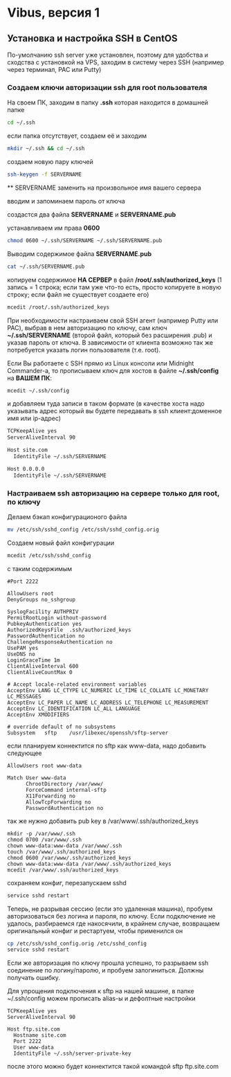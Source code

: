 # Vibus, версия 1

## Установка и настройка SSH в CentOS

По-умолчанию ssh server уже установлен, поэтому для удобства и сходства с установкой на VPS, заходим в систему через SSH (например через терминал, PAC или Putty)

### Создаем ключи авторизации ssh для root пользователя

На своем ПК, заходим в папку **.ssh** которая находится в домашней папке
```bash
cd ~/.ssh
```
если папка отсутствует, создаем её и заходим
```bash
mkdir ~/.ssh && cd ~/.ssh
```
создаем новую пару ключей
```bash
ssh-keygen -f SERVERNAME
```
** SERVERNAME заменить на произвольное имя вашего сервера

вводим и запоминаем пароль от ключа

создастся два файла **SERVERNAME** и **SERVERNAME.pub**

устанавливаем им права **0600**
```bash
chmod 0600 ~/.ssh/SERVERNAME ~/.ssh/SERVERNAME.pub
```
Выводим содержимое файла **SERVERNAME.pub**
```bash
cat ~/.ssh/SERVERNAME.pub
```
копируем содержимое **НА СЕРВЕР** в файл **/root/.ssh/authorized_keys** (1 запись = 1 строка; если там уже что-то есть, просто копируете в новую строку; если файл не существует создаете его)
```bash
mcedit /root/.ssh/authorized_keys
```

При необходимости настраиваем свой SSH агент (например Putty или PAC), выбрав в нем авторизацию по ключу, сам ключ **~/.ssh/SERVERNAME** (второй файл, который без расширения .pub) и указав пароль от ключа. В зависимости от клиента возможно так же потребуется указать логин пользователя (т.е. root).

Если Вы работаете с SSH прямо из Linux консоли или Midnight Commander-а, то прописываем ключ для хостов в файле **~/.ssh/config** на **ВАШЕМ ПК**:
```bash
mcedit ~/.ssh/config
```
и добавляем туда записи в таком формате (в качестве хоста надо указывать адрес который вы будете передавать в ssh клиент:доменное имя или ip-адрес)
```bash
TCPKeepAlive yes
ServerAliveInterval 90

Host site.com
  IdentityFile ~/.ssh/SERVERNAME

Host 0.0.0.0
  IdentityFile ~/.ssh/SERVERNAME
```

### Настраиваем ssh авторизацию на сервере только для root, по ключу

Делаем бэкап конфигурационого файла
```bash
mv /etc/ssh/sshd_config /etc/ssh/sshd_config.orig
```
Создаем новый файл конфигурации
```bash
mcedit /etc/ssh/sshd_config
```
с таким содержимым
```plain
#Port 2222

AllowUsers root
DenyGroups no_sshgroup

SyslogFacility AUTHPRIV
PermitRootLogin without-password
PubkeyAuthentication yes
AuthorizedKeysFile	.ssh/authorized_keys
PasswordAuthentication no
ChallengeResponseAuthentication no
UsePAM yes
UseDNS no
LoginGraceTime 1m
ClientAliveInterval 600
ClientAliveCountMax 0

# Accept locale-related environment variables
AcceptEnv LANG LC_CTYPE LC_NUMERIC LC_TIME LC_COLLATE LC_MONETARY LC_MESSAGES
AcceptEnv LC_PAPER LC_NAME LC_ADDRESS LC_TELEPHONE LC_MEASUREMENT
AcceptEnv LC_IDENTIFICATION LC_ALL LANGUAGE
AcceptEnv XMODIFIERS

# override default of no subsystems
Subsystem	sftp	/usr/libexec/openssh/sftp-server
```
если планируем коннектится по sftp как www-data, надо добавить следующее
```
AllowUsers root www-data

Match User www-data
      ChrootDirectory /var/www/
      ForceCommand internal-sftp
      X11Forwarding no
      AllowTcpForwarding no
      PasswordAuthentication no
```
так же нужно добавить pub key в /var/www/.ssh/authorized_keys 
```
mkdir -p /var/www/.ssh
chmod 0700 /var/www/.ssh
chown www-data:www-data /var/www/.ssh
touch /var/www/.ssh/authorized_keys 
chmod 0600 /var/www/.ssh/authorized_keys 
chown www-data:www-data /var/www/.ssh/authorized_keys 
mcedit /var/www/.ssh/authorized_keys
```

сохраняем конфиг, перезапускаем sshd
```bash
service sshd restart
```
Теперь, не разрывая сессию (если это удаленная машина), пробуем авторизоваться без логина и пароля, по ключу. Если подключение не удалось, разбираемся где накосячили, в крайнем случае, возвращаем оригинальный конфиг и рестартуем, чтобы применился он
```bash
cp /etc/ssh/sshd_config.orig /etc/sshd_config
service sshd restart
```
Если же авторизация по ключу прошла успешно, то разрываем ssh соединение по логину/паролю, и пробуем залогиниться. Должны получать ошибку.

Для упрощения подключения к sftp на нашей машине, в папке ~/.ssh/config можем прописать alias-ы и дефолтные настройки
```
TCPKeepAlive yes
ServerAliveInterval 90

Host ftp.site.com
  Hostname site.com
  Port 2222
  User www-data
  IdentityFile ~/.ssh/server-private-key
```
после этого можно будет коннектится такой командой sftp ftp.site.com
